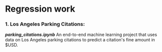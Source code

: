 # Regression work

### 1. Los Angeles Parking Citations: 
***parking_citations.ipynb***
An end-to-end machine learning project that uses data on Los Angeles parking citations to predict a citation's fine amount in $USD.

